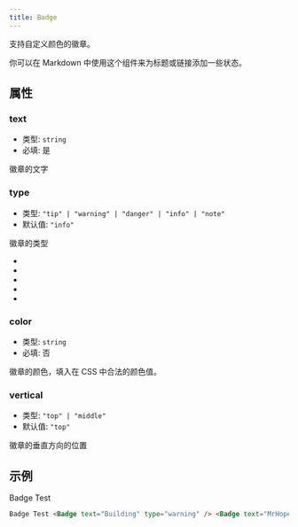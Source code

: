 ```yaml
---
title: Badge
---
```


支持自定义颜色的徽章。

你可以在 Markdown 中使用这个组件来为标题或链接添加一些状态。

<!-- more -->

## 属性

### text

- 类型: `string`
- 必填: 是

徽章的文字

### type

- 类型: `"tip" | "warning" | "danger" | "info" | "note"`
- 默认值: `"info"`

徽章的类型

- <Badge text="tip" type="tip" vertical="middle" />
- <Badge text="warning" type="warning" vertical="middle" />
- <Badge text="danger" type="danger" vertical="middle" />
- <Badge text="info" type="info" vertical="middle" />
- <Badge text="note" type="note" vertical="middle" />

### color

- 类型: `string`
- 必填: 否

徽章的颜色，填入在 CSS 中合法的颜色值。

### vertical

- 类型: `"top" | "middle"`
- 默认值: `"top"`

徽章的垂直方向的位置

## 示例

Badge Test <Badge text="Building" type="warning" /> <Badge text="MrHope" color="grey" />

```md
Badge Test <Badge text="Building" type="warning" /> <Badge text="MrHope" color="grey" />
```
